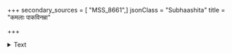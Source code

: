 +++
secondary_sources = [ "MSS_8661",]
jsonClass = "Subhaashita"
title = "कमलाः पाकविनम्रा"

+++

<details><summary>Text</summary>

कमलाः पाकविनम्रा मूलतलाघ्रातसुरभिकह्लाराः।  
पवनाकम्पितशिरसः प्रायः कुर्वन्ति परिमलश्लाघाम्॥
</details>
